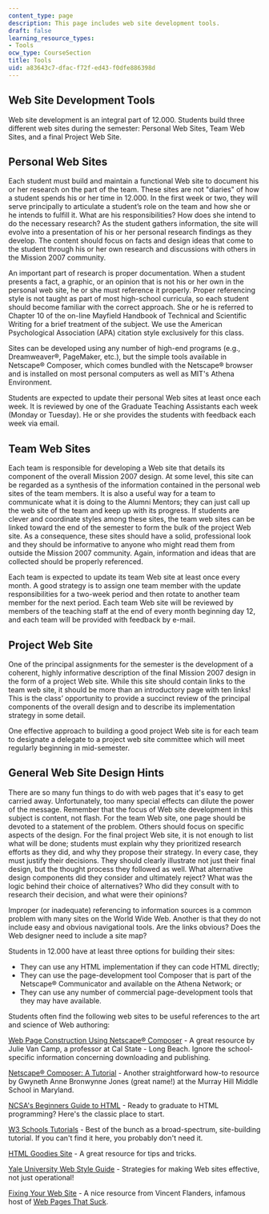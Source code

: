 ```yaml
---
content_type: page
description: This page includes web site development tools.
draft: false
learning_resource_types:
- Tools
ocw_type: CourseSection
title: Tools
uid: a83643c7-dfac-f72f-ed43-f0dfe886398d
---
```

## Web Site Development Tools

Web site development is an integral part of 12.000. Students build three different web sites during the semester: Personal Web Sites, Team Web Sites, and a final Project Web Site.

## Personal Web Sites

Each student must build and maintain a functional Web site to document his or her research on the part of the team. These sites are not "diaries" of how a student spends his or her time in 12.000. In the first week or two, they will serve principally to articulate a student’s role on the team and how she or he intends to fulfill it. What are his responsibilities? How does she intend to do the necessary research? As the student gathers information, the site will evolve into a presentation of his or her personal research findings as they develop. The content should focus on facts and design ideas that come to the student through his or her own research and discussions with others in the Mission 2007 community.

An important part of research is proper documentation. When a student presents a fact, a graphic, or an opinion that is not his or her own in the personal web site, he or she must reference it properly. Proper referencing style is not taught as part of most high-school curricula, so each student should become familiar with the correct approach. She or he is referred to Chapter 10 of the on-line Mayfield Handbook of Technical and Scientific Writing for a brief treatment of the subject. We use the American Psychological Association (APA) citation style exclusively for this class.

Sites can be developed using any number of high-end programs (e.g., Dreamweaver®, PageMaker, etc.), but the simple tools available in Netscape® Composer, which comes bundled with the Netscape® browser and is installed on most personal computers as well as MIT's Athena Environment.

Students are expected to update their personal Web sites at least once each week. It is reviewed by one of the Graduate Teaching Assistants each week (Monday or Tuesday). He or she provides the students with feedback each week via email.

## Team Web Sites

Each team is responsible for developing a Web site that details its component of the overall Mission 2007 design. At some level, this site can be regarded as a synthesis of the information contained in the personal web sites of the team members. It is also a useful way for a team to communicate what it is doing to the Alumni Mentors; they can just call up the web site of the team and keep up with its progress. If students are clever and coordinate styles among these sites, the team web sites can be linked toward the end of the semester to form the bulk of the project Web site. As a consequence, these sites should have a solid, professional look and they should be informative to anyone who might read them from outside the Mission 2007 community. Again, information and ideas that are collected should be properly referenced.

Each team is expected to update its team Web site at least once every month. A good strategy is to assign one team member with the update responsibilities for a two-week period and then rotate to another team member for the next period. Each team Web site will be reviewed by members of the teaching staff at the end of every month beginning day 12, and each team will be provided with feedback by e-mail.

## Project Web Site

One of the principal assignments for the semester is the development of a coherent, highly informative description of the final Mission 2007 design in the form of a project Web site. While this site should contain links to the team web site, it should be more than an introductory page with ten links! This is the class’ opportunity to provide a succinct review of the principal components of the overall design and to describe its implementation strategy in some detail.

One effective approach to building a good project Web site is for each team to designate a delegate to a project web site committee which will meet regularly beginning in mid-semester.

## General Web Site Design Hints

There are so many fun things to do with web pages that it's easy to get carried away. Unfortunately, too many special effects can dilute the power of the message. Remember that the focus of Web site development in this subject is content, not flash. For the team Web site, one page should be devoted to a statement of the problem. Others should focus on specific aspects of the design. For the final project Web site, it is not enough to list what will be done; students must explain why they prioritized research efforts as they did, and why they propose their strategy. In every case, they must justify their decisions. They should clearly illustrate not just their final design, but the thought process they followed as well. What alternative design components did they consider and ultimately reject? What was the logic behind their choice of alternatives? Who did they consult with to research their decision, and what were their opinions?

Improper (or inadequate) referencing to information sources is a common problem with many sites on the World Wide Web. Another is that they do not include easy and obvious navigational tools. Are the links obvious? Does the Web designer need to include a site map?

Students in 12.000 have at least three options for building their sites:

- They can use any HTML implementation if they can code HTML directly;
- They can use the page-development tool Composer that is part of the Netscape® Communicator and available on the Athena Network; or
- They can use any number of commercial page-development tools that they may have available.

Students often find the following web sites to be useful references to the art and science of Web authoring:

[Web Page Construction Using Netscape® Composer](http://web.pdx.edu/~singlem/coursesite/webpage.html) - A great resource by Julie Van Camp, a professor at Cal State - Long Beach. Ignore the school-specific information concerning downloading and publishing.

[Netscape® Composer: A Tutorial](http://www.angelfire.com/md2/webtutorial/) - Another straightforward how-to resource by Gwyneth Anne Bronwynne Jones (great name!) at the Murray Hill Middle School in Maryland.

[NCSA's Beginners Guide to HTML](http://www.put.com/HTMLPrimer.html) - Ready to graduate to HTML programming? Here's the classic place to start.

[W3 Schools Tutorials](http://www.w3schools.com/) - Best of the bunch as a broad-spectrum, site-building tutorial. If you can't find it here, you probably don't need it.

[HTML Goodies Site](https://www.htmlgoodies.com/) - A great resource for tips and tricks.

[Yale University Web Style Guide](http://www.webstyleguide.com/) - Strategies for making Web sites effective, not just operational!

[Fixing Your Web Site](http://www.webpagesthatsuck.com/speeches.html) - A nice resource from Vincent Flanders, infamous host of [Web Pages That Suck](http://www.webpagesthatsuck.com/begin.htm).